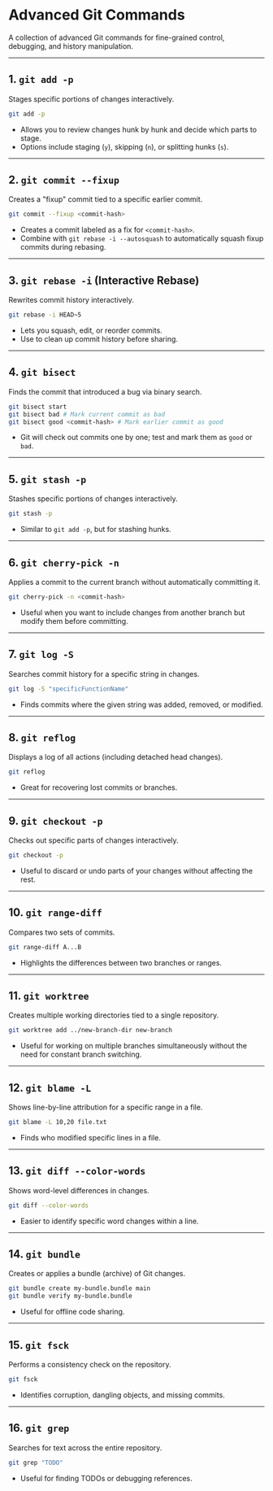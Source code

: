 
# Advanced Git Commands

A collection of advanced Git commands for fine-grained control, debugging, and history manipulation.

---

## 1. `git add -p`
Stages specific portions of changes interactively.

```bash
git add -p
```

- Allows you to review changes hunk by hunk and decide which parts to stage.
- Options include staging (`y`), skipping (`n`), or splitting hunks (`s`).

---

## 2. `git commit --fixup`
Creates a "fixup" commit tied to a specific earlier commit.

```bash
git commit --fixup <commit-hash>
```

- Creates a commit labeled as a fix for `<commit-hash>`.
- Combine with `git rebase -i --autosquash` to automatically squash fixup commits during rebasing.

---

## 3. `git rebase -i` (Interactive Rebase)
Rewrites commit history interactively.

```bash
git rebase -i HEAD~5
```

- Lets you squash, edit, or reorder commits.
- Use to clean up commit history before sharing.

---

## 4. `git bisect`
Finds the commit that introduced a bug via binary search.

```bash
git bisect start
git bisect bad # Mark current commit as bad
git bisect good <commit-hash> # Mark earlier commit as good
```

- Git will check out commits one by one; test and mark them as `good` or `bad`.

---

## 5. `git stash -p`
Stashes specific portions of changes interactively.

```bash
git stash -p
```

- Similar to `git add -p`, but for stashing hunks.

---

## 6. `git cherry-pick -n`
Applies a commit to the current branch without automatically committing it.

```bash
git cherry-pick -n <commit-hash>
```

- Useful when you want to include changes from another branch but modify them before committing.

---

## 7. `git log -S`
Searches commit history for a specific string in changes.

```bash
git log -S "specificFunctionName"
```

- Finds commits where the given string was added, removed, or modified.

---

## 8. `git reflog`
Displays a log of all actions (including detached head changes).

```bash
git reflog
```

- Great for recovering lost commits or branches.

---

## 9. `git checkout -p`
Checks out specific parts of changes interactively.

```bash
git checkout -p
```

- Useful to discard or undo parts of your changes without affecting the rest.

---

## 10. `git range-diff`
Compares two sets of commits.

```bash
git range-diff A...B
```

- Highlights the differences between two branches or ranges.

---

## 11. `git worktree`
Creates multiple working directories tied to a single repository.

```bash
git worktree add ../new-branch-dir new-branch
```

- Useful for working on multiple branches simultaneously without the need for constant branch switching.

---

## 12. `git blame -L`
Shows line-by-line attribution for a specific range in a file.

```bash
git blame -L 10,20 file.txt
```

- Finds who modified specific lines in a file.

---

## 13. `git diff --color-words`
Shows word-level differences in changes.

```bash
git diff --color-words
```

- Easier to identify specific word changes within a line.

---

## 14. `git bundle`
Creates or applies a bundle (archive) of Git changes.

```bash
git bundle create my-bundle.bundle main
git bundle verify my-bundle.bundle
```

- Useful for offline code sharing.

---

## 15. `git fsck`
Performs a consistency check on the repository.

```bash
git fsck
```

- Identifies corruption, dangling objects, and missing commits.

---

## 16. `git grep`
Searches for text across the entire repository.

```bash
git grep "TODO"
```

- Useful for finding TODOs or debugging references.
